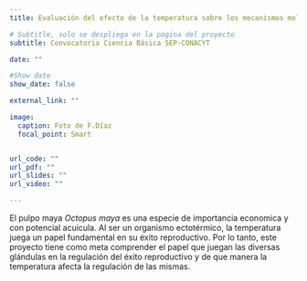 ```yaml
---
title: Evaluación del efecto de la temperatura sobre los mecanismos moleculares y fisiológicos que regulan la reproducción de Octopus maya.

# Subtitle, solo se despliega en la pagina del proyecto
subtitle: Convocatoria Ciencia Básica SEP-CONACYT 

date: ""

#Show date
show_date: false

external_link: ""

image:
  caption: Foto de F.Díaz
  focal_point: Smart


url_code: ""
url_pdf: ""
url_slides: ""
url_video: ""

---
```


El pulpo maya _Octopus maya_ es una especie de importancia economica y con potencial acuicula. Al ser un organismo ectotérmico, la temperatura juega un papel fundamental en su éxito reproductivo. Por lo tanto, este proyecto tiene como meta comprender el papel que juegan las diversas glándulas en la regulación del éxito reproductivo y de que manera la temperatura afecta la regulación de las mismas. 